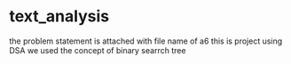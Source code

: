 # text_analysis
the problem statement is attached with file name of a6
this is project using DSA we used the concept of binary searrch tree 
